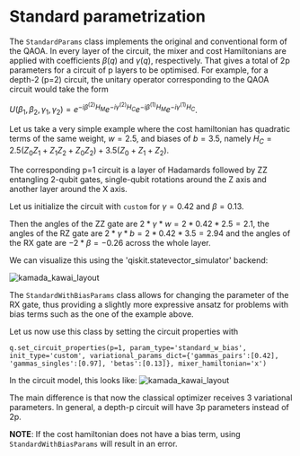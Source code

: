 # Standard parametrization

The `StandardParams` class implements the original and conventional form of the QAOA. In every layer of the circuit, the mixer and cost Hamiltonians are applied with coefficients $\beta(q)$ and $\gamma(q)$, respectively. That gives a total of 2p
 parameters for a circuit of p layers to be optimised. For example, for a depth-2 (p=2) circuit, the unitary operator corresponding to the QAOA circuit would take the form

$U(\beta_1,\beta_2,\gamma_1,\gamma_2) = e^{-i\beta^{(2)} H_{M}} e^{-i\gamma^{(2)} H_{C}} e^{-i\beta^{(1)} H_{M}} e^{-i\gamma^{(1)} H_{C}}$.

Let us take a very simple example where the cost hamiltonian has quadratic terms of the same weight, $w=2.5$, and biases of $b=3.5$, namely $H_C = 2.5 (Z_0Z_1 + Z_1Z_2 + Z_0Z_2) + 3.5 (Z_0 + Z_1 + Z_2)$. 

<!--- For the curious, this arises when solving the Minimum Vertex Cover on a 3-nodes ring graph with field=3 and penalty=10. --->

The corresponding p=1 circuit is a layer of Hadamards followed by ZZ entangling 2-qubit gates, single-qubit rotations around the Z axis and another layer around the X axis. 

Let us initialize the circuit with `custom` for $\gamma=0.42$ and $\beta=0.13$. 

Then the angles of the ZZ gate are $2*\gamma*w = 2*0.42*2.5 = 2.1$, the angles of the RZ gate are $2*\gamma*b = 2*0.42*3.5 = 2.94$ and the angles of the RX gate are $-2*\beta = -0.26$ across the whole layer. 

We can visualize this using the 'qiskit.statevector_simulator' backend:

![kamada_kawai_layout](/img/circuit_standard.png)


The `StandardWithBiasParams` class allows for changing the parameter of the RX gate, thus providing a slightly more expressive ansatz for problems with bias terms such as the one of the example above. 

Let us now use this class by setting the circuit properties with

`
q.set_circuit_properties(p=1, param_type='standard_w_bias', init_type='custom', variational_params_dict={'gammas_pairs':[0.42], 'gammas_singles':[0.97], 'betas':[0.13]}, mixer_hamiltonian='x')
`

In the circuit model, this looks like:
![kamada_kawai_layout](/img/circuit_standard_w_bias.png)

<!--- builds upon this to accommodate for cost hamiltonians with a bias term. Since the bias term translates to a single-qubit gate, that necessitates an extra variational parameter. --->

The main difference is that now the classical optimizer receives 3 variational parameters. In general, a depth-p circuit will have 3p parameters instead of 2p. 

**NOTE**: If the cost hamiltonian does not have a bias term, using `StandardWithBiasParams` will result in an error.